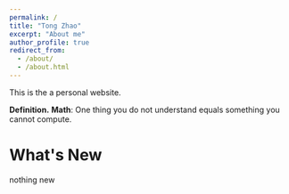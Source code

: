 ```yaml
---
permalink: /
title: "Tong Zhao"
excerpt: "About me"
author_profile: true
redirect_from: 
  - /about/
  - /about.html
---
```


This is the a personal website.

**Definition.** **Math**: One thing you do not understand equals something you cannot compute.

What's New
======
nothing new
